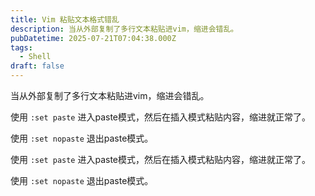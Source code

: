 ```yaml
---
title: Vim 粘贴文本格式错乱
description: 当从外部复制了多行文本粘贴进vim，缩进会错乱。
pubDatetime: 2025-07-21T07:04:38.000Z
tags:
  - Shell
draft: false
---
```


当从外部复制了多行文本粘贴进vim，缩进会错乱。

使用 `:set paste` 进入paste模式，然后在插入模式粘贴内容，缩进就正常了。

使用 `:set nopaste` 退出paste模式。

使用 `:set paste` 进入paste模式，然后在插入模式粘贴内容，缩进就正常了。

使用 `:set nopaste` 退出paste模式。


